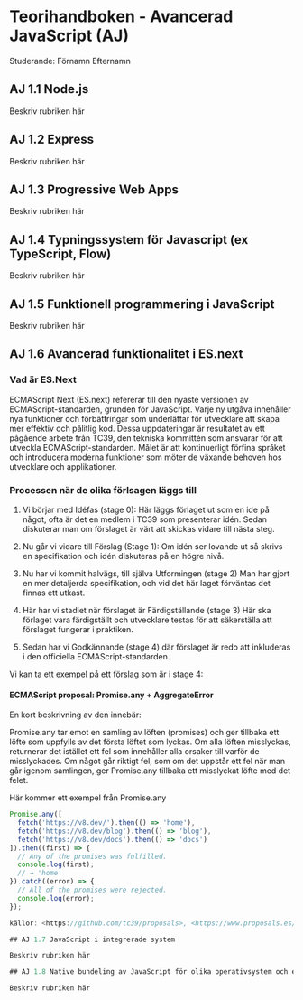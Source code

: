 # Teorihandboken - Avancerad JavaScript (AJ)

Studerande: Förnamn Efternamn

## AJ 1.1 Node.js

Beskriv rubriken här

## AJ 1.2 Express

Beskriv rubriken här

## AJ 1.3 Progressive Web Apps

Beskriv rubriken här

## AJ 1.4 Typningssystem för Javascript (ex TypeScript, Flow)

Beskriv rubriken här

## AJ 1.5 Funktionell programmering i JavaScript

Beskriv rubriken här

## AJ 1.6 Avancerad funktionalitet i ES.next

<h3>Vad är ES.Next </h3>

ECMAScript Next (ES.next) refererar till den nyaste versionen av ECMAScript-standarden, grunden för JavaScript. Varje ny utgåva innehåller nya funktioner och förbättringar som underlättar för utvecklare att skapa mer effektiv och pålitlig kod. Dessa uppdateringar är resultatet av ett pågående arbete från TC39, den tekniska kommittén som ansvarar för att utveckla ECMAScript-standarden. Målet är att kontinuerligt förfina språket och introducera moderna funktioner som möter de växande behoven hos utvecklare och applikationer.

<h3>Processen när de olika förlsagen läggs till</h3>

1. Vi börjar med Idéfas (stage 0): Här läggs förlaget ut som en ide på något, ofta är det en medlem i TC39 som presenterar idén. Sedan diskuterar man om förslaget är värt att skickas vidare till nästa steg.

2. Nu går vi vidare till Förslag (Stage 1): Om idén ser lovande ut så skrivs en specifikation och idén diskuteras på en högre nivå.

3. Nu har vi kommit halvägs, till själva Utformingen (stage 2) Man har gjort en mer detaljerda specifikation, och vid det här laget förväntas det finnas ett utkast.

4. Här har vi stadiet när förslaget är Färdigställande (stage 3) Här ska förlaget vara färdigställt och utvecklare testas för att säkerställa att förslaget fungerar i praktiken.

5. Sedan har vi Godkännande (stage 4) där förslaget är redo att inkluderas i den officiella ECMAScript-standarden.

Vi kan ta ett exempel på ett förslag som är i stage 4:

<h4>ECMAScript proposal: Promise.any + AggregateError</h4>

En kort beskrivning av den innebär:

Promise.any tar emot en samling av löften (promises) och ger tillbaka ett löfte som uppfylls av det första löftet som lyckas. Om alla löften misslyckas, returnerar det istället ett fel som innehåller alla orsaker till varför de misslyckades. Om något går riktigt fel, som om det uppstår ett fel när man går igenom samlingen, ger Promise.any tillbaka ett misslyckat löfte med det felet.

Här kommer ett exempel från Promise.any

```javascript
Promise.any([
  fetch('https://v8.dev/').then(() => 'home'),
  fetch('https://v8.dev/blog').then(() => 'blog'),
  fetch('https://v8.dev/docs').then(() => 'docs')
]).then((first) => {
  // Any of the promises was fulfilled.
  console.log(first);
  // → 'home'
}).catch((error) => {
  // All of the promises were rejected.
  console.log(error);
});

källor: <https://github.com/tc39/proposals>, <https://www.proposals.es/>, https://www.proposals.es/proposals/Promise.any

## AJ 1.7 JavaScript i integrerade system

Beskriv rubriken här

## AJ 1.8 Native bundeling av JavaScript för olika operativsystem och enheter

Beskriv rubriken här
```

